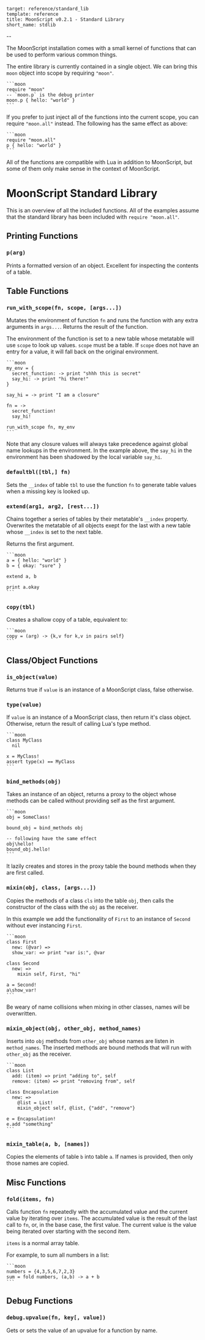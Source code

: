     target: reference/standard_lib
    template: reference
    title: MoonScript v0.2.1 - Standard Library
    short_name: stdlib
--

The MoonScript installation comes with a small kernel of functions that can be
used to perform various common things.

The entire library is currently contained in a single object. We can bring this
`moon` object into scope by requiring `"moon"`.

    ```moon
    require "moon"
    -- `moon.p` is the debug printer
    moon.p { hello: "world" }
    ```

If you prefer to just inject all of the functions into the current scope, you
can require `"moon.all"` instead. The following has the same effect as above:

    ```moon
    require "moon.all"
    p { hello: "world" }
    ```

All of the functions are compatible with Lua in addition to MoonScript, but
some of them only make sense in the context of MoonScript.


# MoonScript Standard Library

This is an overview of all the included functions.
All of the examples assume that the standard library has been included with
`require "moon.all"`.

## Printing Functions

### `p(arg)`

Prints a formatted version of an object. Excellent for inspecting the contents
of a table.


## Table Functions

### `run_with_scope(fn, scope, [args...])`

Mutates the environment of function `fn` and runs the function with any extra
arguments in `args...`. Returns the result of the function.

The environment of the function is set to a new table whose metatable will use
`scope` to look up values. `scope` must be a table. If `scope` does not have an
entry for a value, it will fall back on the original environment.

    ```moon
    my_env = {
      secret_function: -> print "shhh this is secret"
      say_hi: -> print "hi there!"
    }

    say_hi = -> print "I am a closure"

    fn = ->
      secret_function!
      say_hi!

    run_with_scope fn, my_env
    ```


Note that any closure values will always take precedence against global name
lookups in the environment. In the example above, the `say_hi` in the
environment has been shadowed by the local variable `say_hi`.

### `defaultbl([tbl,] fn)`

Sets the `__index` of table `tbl` to use the function `fn` to generate table
values when a missing key is looked up.

### `extend(arg1, arg2, [rest...])`

Chains together a series of tables by their metatable's `__index` property.
Overwrites the metatable of all objects exept for the last with a new table
whose `__index` is set to the next table.

Returns the first argument.

    ```moon
    a = { hello: "world" }
    b = { okay: "sure" }

    extend a, b

    print a.okay
    ```

### `copy(tbl)`

Creates a shallow copy of a table, equivalent to:

    ```moon
    copy = (arg) -> {k,v for k,v in pairs self}
    ```

## Class/Object Functions

### `is_object(value)`

Returns true if `value` is an instance of a MoonScript class, false otherwise.

### `type(value)`

If `value` is an instance of a MoonScript class, then return it's class object.
Otherwise, return the result of calling Lua's type method.

    ```moon
    class MyClass
      nil

    x = MyClass!
    assert type(x) == MyClass
    ```

### `bind_methods(obj)`

Takes an instance of an object, returns a proxy to the object whose methods can
be called without providing self as the first argument.

    ```moon
    obj = SomeClass!

    bound_obj = bind_methods obj

    -- following have the same effect
    obj\hello!
    bound_obj.hello!
    ```

It lazily creates and stores in the proxy table the bound methods when they
are first called.

### `mixin(obj, class, [args...])`

Copies the methods of a class `cls` into the table `obj`, then calls the
constructor of the class with the `obj` as the receiver.

In this example we add the functionality of `First` to an instance of `Second`
without ever instancing `First`.

    ```moon
    class First
      new: (@var) =>
      show_var: => print "var is:", @var

    class Second
      new: =>
        mixin self, First, "hi"

    a = Second!
    a\show_var!
    ```

Be weary of name collisions when mixing in other classes, names will be
overwritten.

### `mixin_object(obj, other_obj, method_names)`

Inserts into `obj` methods from `other_obj` whose names are listen in
`method_names`. The inserted methods are bound methods that will run with
`other_obj` as the receiver.

    ```moon
    class List 
      add: (item) => print "adding to", self
      remove: (item) => print "removing from", self

    class Encapsulation
      new: =>
        @list = List!
        mixin_object self, @list, {"add", "remove"}

    e = Encapsulation!
    e.add "something"
    ```

### `mixin_table(a, b, [names])`

Copies the elements of table `b` into table `a`. If names is provided, then
only those names are copied.

## Misc Functions

### `fold(items, fn)`

Calls function `fn` repeatedly with the accumulated value and the current value
by iterating over `items`. The accumulated value is the result of the last call
to `fn`, or, in the base case, the first value. The current value is the value
being iterated over starting with the second item.

`items` is a normal array table.

For example, to sum all numbers in a list:

    ```moon
    numbers = {4,3,5,6,7,2,3}
    sum = fold numbers, (a,b) -> a + b
    ```

## Debug Functions

### `debug.upvalue(fn, key[, value])`

Gets or sets the value of an upvalue for a function by name.
